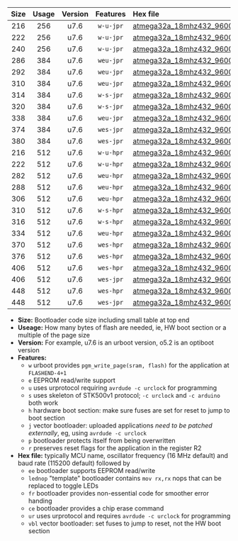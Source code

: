 |Size|Usage|Version|Features|Hex file|
|:-:|:-:|:-:|:-:|:--|
|216|256|u7.6|`w-u-jpr`|[atmega32a_18mhz432_9600bps_ur_vbl.hex](https://raw.githubusercontent.com/stefanrueger/urboot/main/bootloaders/atmega32a/fcpu_18mhz432/9600_bps/atmega32a_18mhz432_9600bps_ur_vbl.hex)|
|222|256|u7.6|`w-u-jpr`|[atmega32a_18mhz432_9600bps_lednop_ur_vbl.hex](https://raw.githubusercontent.com/stefanrueger/urboot/main/bootloaders/atmega32a/fcpu_18mhz432/9600_bps/atmega32a_18mhz432_9600bps_lednop_ur_vbl.hex)|
|240|256|u7.6|`w-u-jpr`|[atmega32a_18mhz432_9600bps_lednop_fr_ur_vbl.hex](https://raw.githubusercontent.com/stefanrueger/urboot/main/bootloaders/atmega32a/fcpu_18mhz432/9600_bps/atmega32a_18mhz432_9600bps_lednop_fr_ur_vbl.hex)|
|286|384|u7.6|`weu-jpr`|[atmega32a_18mhz432_9600bps_ee_ur_vbl.hex](https://raw.githubusercontent.com/stefanrueger/urboot/main/bootloaders/atmega32a/fcpu_18mhz432/9600_bps/atmega32a_18mhz432_9600bps_ee_ur_vbl.hex)|
|292|384|u7.6|`weu-jpr`|[atmega32a_18mhz432_9600bps_ee_lednop_ur_vbl.hex](https://raw.githubusercontent.com/stefanrueger/urboot/main/bootloaders/atmega32a/fcpu_18mhz432/9600_bps/atmega32a_18mhz432_9600bps_ee_lednop_ur_vbl.hex)|
|310|384|u7.6|`weu-jpr`|[atmega32a_18mhz432_9600bps_ee_lednop_fr_ur_vbl.hex](https://raw.githubusercontent.com/stefanrueger/urboot/main/bootloaders/atmega32a/fcpu_18mhz432/9600_bps/atmega32a_18mhz432_9600bps_ee_lednop_fr_ur_vbl.hex)|
|314|384|u7.6|`w-s-jpr`|[atmega32a_18mhz432_9600bps_vbl.hex](https://raw.githubusercontent.com/stefanrueger/urboot/main/bootloaders/atmega32a/fcpu_18mhz432/9600_bps/atmega32a_18mhz432_9600bps_vbl.hex)|
|320|384|u7.6|`w-s-jpr`|[atmega32a_18mhz432_9600bps_lednop_vbl.hex](https://raw.githubusercontent.com/stefanrueger/urboot/main/bootloaders/atmega32a/fcpu_18mhz432/9600_bps/atmega32a_18mhz432_9600bps_lednop_vbl.hex)|
|338|384|u7.6|`weu-jpr`|[atmega32a_18mhz432_9600bps_ee_lednop_fr_ce_ur_vbl.hex](https://raw.githubusercontent.com/stefanrueger/urboot/main/bootloaders/atmega32a/fcpu_18mhz432/9600_bps/atmega32a_18mhz432_9600bps_ee_lednop_fr_ce_ur_vbl.hex)|
|374|384|u7.6|`wes-jpr`|[atmega32a_18mhz432_9600bps_ee_vbl.hex](https://raw.githubusercontent.com/stefanrueger/urboot/main/bootloaders/atmega32a/fcpu_18mhz432/9600_bps/atmega32a_18mhz432_9600bps_ee_vbl.hex)|
|380|384|u7.6|`wes-jpr`|[atmega32a_18mhz432_9600bps_ee_lednop_vbl.hex](https://raw.githubusercontent.com/stefanrueger/urboot/main/bootloaders/atmega32a/fcpu_18mhz432/9600_bps/atmega32a_18mhz432_9600bps_ee_lednop_vbl.hex)|
|216|512|u7.6|`w-u-hpr`|[atmega32a_18mhz432_9600bps_ur.hex](https://raw.githubusercontent.com/stefanrueger/urboot/main/bootloaders/atmega32a/fcpu_18mhz432/9600_bps/atmega32a_18mhz432_9600bps_ur.hex)|
|222|512|u7.6|`w-u-hpr`|[atmega32a_18mhz432_9600bps_lednop_ur.hex](https://raw.githubusercontent.com/stefanrueger/urboot/main/bootloaders/atmega32a/fcpu_18mhz432/9600_bps/atmega32a_18mhz432_9600bps_lednop_ur.hex)|
|282|512|u7.6|`weu-hpr`|[atmega32a_18mhz432_9600bps_ee_ur.hex](https://raw.githubusercontent.com/stefanrueger/urboot/main/bootloaders/atmega32a/fcpu_18mhz432/9600_bps/atmega32a_18mhz432_9600bps_ee_ur.hex)|
|288|512|u7.6|`weu-hpr`|[atmega32a_18mhz432_9600bps_ee_lednop_ur.hex](https://raw.githubusercontent.com/stefanrueger/urboot/main/bootloaders/atmega32a/fcpu_18mhz432/9600_bps/atmega32a_18mhz432_9600bps_ee_lednop_ur.hex)|
|306|512|u7.6|`weu-hpr`|[atmega32a_18mhz432_9600bps_ee_lednop_fr_ur.hex](https://raw.githubusercontent.com/stefanrueger/urboot/main/bootloaders/atmega32a/fcpu_18mhz432/9600_bps/atmega32a_18mhz432_9600bps_ee_lednop_fr_ur.hex)|
|310|512|u7.6|`w-s-hpr`|[atmega32a_18mhz432_9600bps.hex](https://raw.githubusercontent.com/stefanrueger/urboot/main/bootloaders/atmega32a/fcpu_18mhz432/9600_bps/atmega32a_18mhz432_9600bps.hex)|
|316|512|u7.6|`w-s-hpr`|[atmega32a_18mhz432_9600bps_lednop.hex](https://raw.githubusercontent.com/stefanrueger/urboot/main/bootloaders/atmega32a/fcpu_18mhz432/9600_bps/atmega32a_18mhz432_9600bps_lednop.hex)|
|334|512|u7.6|`weu-hpr`|[atmega32a_18mhz432_9600bps_ee_lednop_fr_ce_ur.hex](https://raw.githubusercontent.com/stefanrueger/urboot/main/bootloaders/atmega32a/fcpu_18mhz432/9600_bps/atmega32a_18mhz432_9600bps_ee_lednop_fr_ce_ur.hex)|
|370|512|u7.6|`wes-hpr`|[atmega32a_18mhz432_9600bps_ee.hex](https://raw.githubusercontent.com/stefanrueger/urboot/main/bootloaders/atmega32a/fcpu_18mhz432/9600_bps/atmega32a_18mhz432_9600bps_ee.hex)|
|376|512|u7.6|`wes-hpr`|[atmega32a_18mhz432_9600bps_ee_lednop.hex](https://raw.githubusercontent.com/stefanrueger/urboot/main/bootloaders/atmega32a/fcpu_18mhz432/9600_bps/atmega32a_18mhz432_9600bps_ee_lednop.hex)|
|406|512|u7.6|`wes-hpr`|[atmega32a_18mhz432_9600bps_ee_lednop_fr.hex](https://raw.githubusercontent.com/stefanrueger/urboot/main/bootloaders/atmega32a/fcpu_18mhz432/9600_bps/atmega32a_18mhz432_9600bps_ee_lednop_fr.hex)|
|406|512|u7.6|`wes-jpr`|[atmega32a_18mhz432_9600bps_ee_lednop_fr_vbl.hex](https://raw.githubusercontent.com/stefanrueger/urboot/main/bootloaders/atmega32a/fcpu_18mhz432/9600_bps/atmega32a_18mhz432_9600bps_ee_lednop_fr_vbl.hex)|
|448|512|u7.6|`wes-hpr`|[atmega32a_18mhz432_9600bps_ee_lednop_fr_ce.hex](https://raw.githubusercontent.com/stefanrueger/urboot/main/bootloaders/atmega32a/fcpu_18mhz432/9600_bps/atmega32a_18mhz432_9600bps_ee_lednop_fr_ce.hex)|
|448|512|u7.6|`wes-jpr`|[atmega32a_18mhz432_9600bps_ee_lednop_fr_ce_vbl.hex](https://raw.githubusercontent.com/stefanrueger/urboot/main/bootloaders/atmega32a/fcpu_18mhz432/9600_bps/atmega32a_18mhz432_9600bps_ee_lednop_fr_ce_vbl.hex)|

- **Size:** Bootloader code size including small table at top end
- **Useage:** How many bytes of flash are needed, ie, HW boot section or a multiple of the page size
- **Version:** For example, u7.6 is an urboot version, o5.2 is an optiboot version
- **Features:**
  + `w` urboot provides `pgm_write_page(sram, flash)` for the application at `FLASHEND-4+1`
  + `e` EEPROM read/write support
  + `u` uses urprotocol requiring `avrdude -c urclock` for programming
  + `s` uses skeleton of STK500v1 protocol; `-c urclock` and `-c arduino` both work
  + `h` hardware boot section: make sure fuses are set for reset to jump to boot section
  + `j` vector bootloader: uploaded applications *need to be patched externally*, eg, using `avrdude -c urclock`
  + `p` bootloader protects itself from being overwritten
  + `r` preserves reset flags for the application in the register R2
- **Hex file:** typically MCU name, oscillator frequency (16 MHz default) and baud rate (115200 default) followed by
  + `ee` bootloader supports EEPROM read/write
  + `lednop` "template" bootloader contains `mov rx,rx` nops that can be replaced to toggle LEDs
  + `fr` bootloader provides non-essential code for smoother error handing
  + `ce` bootloader provides a chip erase command
  + `ur` uses urprotocol and requires `avrdude -c urclock` for programming
  + `vbl` vector bootloader: set fuses to jump to reset, not the HW boot section
